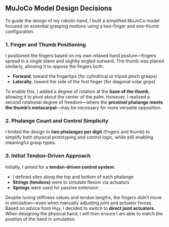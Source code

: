 ## MuJoCo Model Design Decisions

To guide the design of my robotic hand, I built a simplified MuJoCo model focused on essential grasping motions using a two-finger and one-thumb configuration.

### 1. **Finger and Thumb Positioning**

I positioned the fingers based on my own relaxed hand posture—fingers spread in a single plane and slightly angled outward. The thumb was placed similarly, allowing it to oppose the fingers both:

* **Forward**, toward the fingertips (for cylindrical or tripod pinch grasps)
* **Laterally**, toward the side of the first finger (for diagonal volar grips)

To enable this, I added a degree of rotation at the **base of the thumb**, allowing it to pivot about the center of the palm. However, I realized a second rotational degree of freedom—where the **proximal phalange meets the thumb’s metacarpal**—may be necessary for more versatile opposition.

### 2. **Phalange Count and Control Simplicity**

I limited the design to **two phalanges per digit** (fingers and thumb) to simplify both physical prototyping and control logic, while still enabling meaningful grasp types.

### 3. **Initial Tendon-Driven Approach**

Initially, I aimed for a **tendon-driven control system**:

* I defined *sites* along the top and bottom of each phalange
* **Strings (tendons)** were to simulate flexion via actuators
* **Springs** were used for passive extension

Despite tuning stiffness values and tendon lengths, the fingers didn’t move in simulation—even when manually adjusting joint and actuator forces. Based on advice from Huy, I decided to switch to **direct joint actuators**. When designing the physical hand, I will then ensure I am able to match the position of the hand in simulation.

